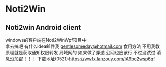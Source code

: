 # Noti2Win
## Noti2win Android client
windows的客户端在Noti2WinWpf项目中  
拿去搞吧 有什么idea邮件我 gentlesomeday@hotmail.com
食用方法 不用我教
原理就是获取通知权限转发  局域网的  如果做了穿透  公网也应该行  不过没试过 消息没加密！！！
下载地址(0521):https://wwfx.lanzouy.com/iA9be2wsp6qf
